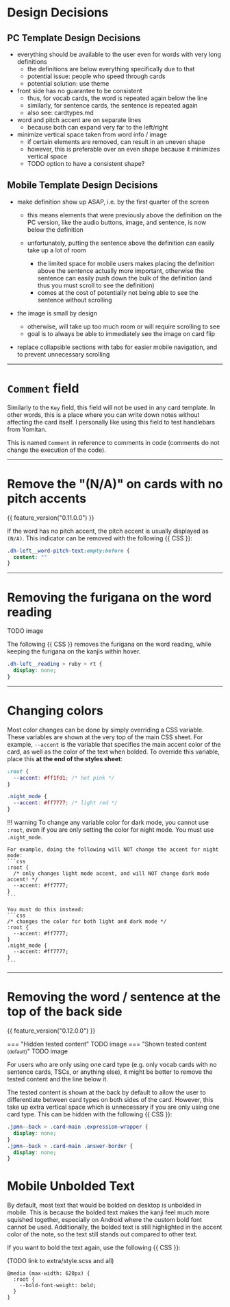 # Design Decisions

## PC Template Design Decisions

- everything should be available to the user even for words with very long definitions
    - the definitions are below everything specifically due to that
    - potential issue: people who speed through cards
    - potential solution: use theme
- front side has no guarantee to be consistent
    - thus, for vocab cards, the word is repeated again below the line
    - similarly, for sentence cards, the sentence is repeated again
    - also see: cardtypes.md
- word and pitch accent are on separate lines
    - because both can expand very far to the left/right
- minimize vertical space taken from word info / image
    - if certain elements are removed, can result in an uneven shape
    - however, this is preferable over an even shape because it minimizes vertical space
    - TODO option to have a consistent shape?


## Mobile Template Design Decisions

- make definition show up ASAP, i.e. by the first quarter of the screen
    - this means elements that were previously above the definition on the PC version, like the audio buttons, image, and sentence, is now below the definition

    - unfortunately, putting the sentence above the definition can easily take up a lot of room
        - the limited space for mobile users makes placing the definition above the sentence
            actually more important, otherwise the sentence can easily push down the bulk of the definition
            (and thus you must scroll to see the definition)
        - comes at the cost of potentially not being able to see the sentence without scrolling

- the image is small by design
    - otherwise, will take up too much room or will require scrolling to see
    - goal is to always be able to immediately see the image on card flip

- replace collapsible sections with tabs for easier mobile navigation, and to prevent unnecessary scrolling


---


# `Comment` field
Similarly to the `Key` field, this field will not be used in any card template.
In other words, this is a place where you can write down notes without affecting the card itself.
I personally like using this field to test handlebars from Yomitan.

This is named `Comment` in reference to comments in code (comments do not change
the execution of the code).

---


<!--

# Fix Ruby Positioning <small>(for legacy Anki versions)</small> { #fix-ruby-positioning }
{{ feature_version("0.11.0.0") }}

If the furigana appears higher than normal on your card,
the following {{ RTO }} serves as a quick fix to lower the furigana:

```json
"fixRubyPositioning.enabled": true,
```

See the pictures below to compare between furigana positions.

=== "Higher than Normal"
    {{ img("", "assets/uicustomization/fixruby/qt5.png") }}

=== "Quick Fix"
    {{ img("", "assets/uicustomization/fixruby/quickfix.png") }}

=== "Normal"
    {{ img("", "assets/uicustomization/fixruby/normal.png") }}


## Why this happens

There are a few reasons why this can happen:

1. Your Anki version is 2.1.49 or below.
1. Your Anki version is 2.1.50 and above, but using the older Qt5 version.
1. You are using AnkiMobile.

If you have this issue with the desktop version of Anki,
it is recommended that you update a version with Qt6 support.
This will allow the furigana to behave as expected.

If you are unable to do that for any reason, or you are using AnkiMobile,
this option serves as a quick *but imperfect* fix to make the furigana lower.
This fix is imperfect because it adds even more spacing to the left and right than normal
if the furigana text is too long.

---

-->


# Remove the "(N/A)" on cards with no pitch accents
{{ feature_version("0.11.0.0") }}

If the word has no pitch accent, the pitch accent is usually displayed as `(N/A)`.
This indicator can be removed with the following {{ CSS }}:

```css
.dh-left__word-pitch-text:empty:before {
  content: ""
}
```

---





# Removing the furigana on the word reading

TODO image

The following {{ CSS }} removes the furigana on the word reading, while keeping
the furigana on the kanjis within hover.

```css
.dh-left__reading > ruby > rt {
  display: none;
}
```

---




# Changing colors
Most color changes can be done by simply overriding a CSS variable.
These variables are shown at the very top of the main CSS sheet.
For example, `--accent` is the variable that specifies the main accent color
of the card, as well as the color of the text when bolded.
To override this variable, place this **at the end of the styles sheet**:

```css
:root {
  --accent: #ff1fd1; /* hot pink */
}

.night_mode {
  --accent: #ff7777; /* light red */
}
```

!!! warning
    To change any variable color for dark mode, you cannot use `:root`, even if you are only setting
    the color for night mode. You must use `.night_mode`.

    For example, doing the following will NOT change the accent for night mode:
    ```css
    :root {
      /* only changes light mode accent, and will NOT change dark mode accent! */
      --accent: #ff7777;
    }
    ```

    You must do this instead:
    ```css
    /* changes the color for both light and dark mode */
    :root {
      --accent: #ff7777;
    }
    .night_mode {
      --accent: #ff7777;
    }
    ```

---


# Removing the word / sentence at the top of the back side

{{ feature_version("0.12.0.0") }}

=== "Hidden tested content"
    TODO image
=== "Shown tested content <small>(default)</small>"
    TODO image

For users who are only using one card type
(e.g. only vocab cards with no sentence cards, TSCs, or anything else),
it might be better to remove the tested content and the line below it.

The tested content is shown at the back by default to allow the user to differentiate
between card types on both sides of the card.
However, this take up extra vertical space which is unnecessary if you are only using one card type.
This can be hidden with the following {{ CSS }}:

```css
.jpmn--back > .card-main .expression-wrapper {
  display: none;
}
.jpmn--back > .card-main .answer-border {
  display: none;
}
```






<!--
This page showcases many examples on how you can customize the user interface to your liking.
As there are many examples that you likely won't use,
I recommend quickly skimming through this page to see if there is anything you would like
your note to do.

!!! note
    * If you want to change something for a card-per-card basis, see the [Field Reference](fieldref.md) page.
    * These customizations make heavy use of {{ RTOs }} and {{ C_CSS }}.
-->


# Mobile Unbolded Text

By default, most text that would be bolded on desktop is unbolded in mobile.
This is because the bolded text makes the kanji feel much more squished together,
especially on Android where the custom bold font cannot be used.
Additionally, the bolded text is still highlighted in the accent color of the note,
so the text still stands out compared to other text.

If you want to bold the text again, use the following {{ CSS }}:

(TODO link to extra/style.scss and all)

```
@media (max-width: 620px) {
  :root {
    --bold-font-weight: bold;
  }
}
```

